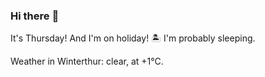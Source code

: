 ### Hi there :wave:

It's Thursday! And I'm on holiday! :desert_island: I'm probably sleeping.

Weather in Winterthur: clear, at +1°C.
